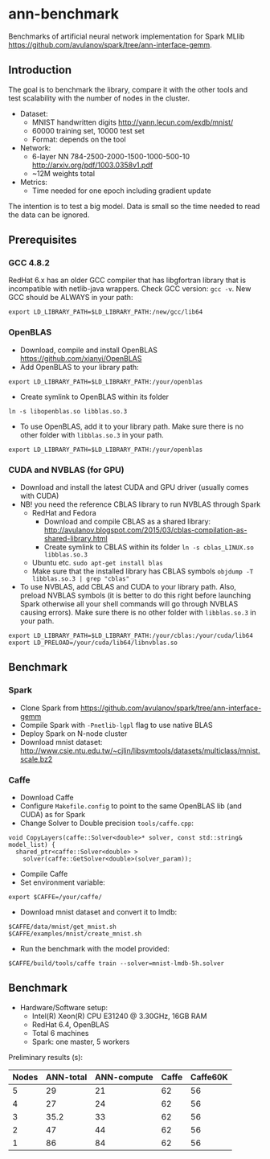 # ann-benchmark
Benchmarks of artificial neural network implementation for Spark MLlib https://github.com/avulanov/spark/tree/ann-interface-gemm. 

## Introduction
The goal is to benchmark the library, compare it with the other tools and test scalability with the number of nodes in the cluster.
  - Dataset: 
    - MNIST handwritten digits http://yann.lecun.com/exdb/mnist/
    - 60000 training set, 10000 test set 
    - Format: depends on the tool
  - Network: 
    - 6-layer NN 784-2500-2000-1500-1000-500-10 http://arxiv.org/pdf/1003.0358v1.pdf
    - ~12M weights total
  - Metrics:
    - Time needed for one epoch including gradient update 

The intention is to test a big model. Data is small so the time needed to read the data can be ignored. 

## Prerequisites
### GCC 4.8.2
RedHat 6.x has an older GCC compiler that has libgfortran library that is incompatible with netlib-java wrappers. Check GCC version: `gcc -v`. New GCC should be ALWAYS in your path:
```
export LD_LIBRARY_PATH=$LD_LIBRARY_PATH:/new/gcc/lib64
```

### OpenBLAS
  - Download, compile and install OpenBLAS https://github.com/xianyi/OpenBLAS
  - Add OpenBLAS to your library path:
```
export LD_LIBRARY_PATH=$LD_LIBRARY_PATH:/your/openblas
```
  - Create symlink to OpenBLAS within its folder
```
ln -s libopenblas.so libblas.so.3
```
  - To use OpenBLAS, add it to your library path. Make sure there is no other folder with `libblas.so.3` in your path.
```
export LD_LIBRARY_PATH=$LD_LIBRARY_PATH:/your/openblas
```
### CUDA and NVBLAS (for GPU)
  - Download and install the latest CUDA and GPU driver (usually comes with CUDA)
  - NB! you need the reference CBLAS library to run NVBLAS through Spark
    - RedHat and Fedora
      - Download and compile CBLAS as a shared library: http://avulanov.blogspot.com/2015/03/cblas-compilation-as-shared-library.html
      - Create symlink to CBLAS within its folder
`ln -s cblas_LINUX.so libblas.so.3`
    - Ubuntu etc. `sudo apt-get install blas`
    - Make sure that the installed library has CBLAS symbols `objdump -T libblas.so.3 | grep "cblas"`
  - To use NVBLAS, add CBLAS and CUDA to your library path. Also, preload NVBLAS symbols (it is better to do this right before launching Spark otherwise all your shell commands will go through NVBLAS causing errors). Make sure there is no other folder with `libblas.so.3` in your path.
```
export LD_LIBRARY_PATH=$LD_LIBRARY_PATH:/your/cblas:/your/cuda/lib64
export LD_PRELOAD=/your/cuda/lib64/libnvblas.so
```
## Benchmark
### Spark
  - Clone Spark from https://github.com/avulanov/spark/tree/ann-interface-gemm
  - Compile Spark with `-Pnetlib-lgpl` flag to use native BLAS
  - Deploy Spark on N-node cluster
  - Download mnist dataset: http://www.csie.ntu.edu.tw/~cjlin/libsvmtools/datasets/multiclass/mnist.scale.bz2 

### Caffe
  - Download Caffe
  - Configure `Makefile.config` to point to the same OpenBLAS lib (and CUDA) as for Spark
  - Change Solver to Double precision `tools/caffe.cpp`:
```
void CopyLayers(caffe::Solver<double>* solver, const std::string& model_list) {
  shared_ptr<caffe::Solver<double> >
    solver(caffe::GetSolver<double>(solver_param));
```
  - Compile Caffe
  - Set environment variable:
```    
export $CAFFE=/your/caffe/
```
  - Download mnist dataset and convert it to lmdb: 
```
$CAFFE/data/mnist/get_mnist.sh
$CAFFE/examples/mnist/create_mnist.sh
```
  - Run the benchmark with the model provided:
```
$CAFFE/build/tools/caffe train --solver=mnist-lmdb-5h.solver
```
## Benchmark
  - Hardware/Software setup:
    - Intel(R) Xeon(R) CPU E31240 @ 3.30GHz, 16GB RAM 
    - RedHat 6.4, OpenBLAS
    - Total 6 machines
    - Spark: one master, 5 workers

Preliminary results (s):

Nodes	| ANN-total	| ANN-compute	| Caffe	| Caffe60K |
------|-----------|-------------|-------|----------|
5 |	29 |	21 |	62 | 56 |
4	| 27 |	24	| 62	| 56 |
3 |	35.2 |	33 |	62 |	56 |
2	| 47 |	44	| 62	| 56 |
1	| 86	| 84	| 62	| 56 |

